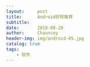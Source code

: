 ```yaml
---
layout:     post   				    
title:      Android好软推荐 				
subtitle:    
date:       2018-08-20 				
author:     Chauncey 						
header-img: img/android-05.jpg	
catalog: true 						
tags:							
    - 软件
---
```

